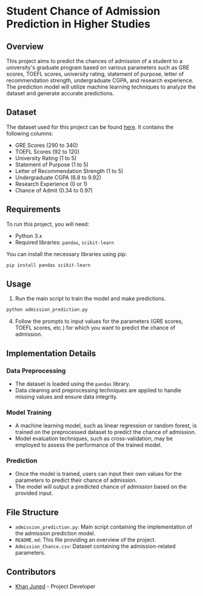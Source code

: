 # Student Chance of Admission Prediction in Higher Studies

## Overview

This project aims to predict the chances of admission of a student to a university's graduate program based on various parameters such as GRE scores, TOEFL scores, university rating, statement of purpose, letter of recommendation strength, undergraduate CGPA, and research experience. The prediction model will utilize machine learning techniques to analyze the dataset and generate accurate predictions.

## Dataset

The dataset used for this project can be found [here](https://github.com/ybifoundation/Dataset/raw/main/Admission%20Chance.csv). It contains the following columns:

- GRE Scores (290 to 340)
- TOEFL Scores (92 to 120)
- University Rating (1 to 5)
- Statement of Purpose (1 to 5)
- Letter of Recommendation Strength (1 to 5)
- Undergraduate CGPA (6.8 to 9.92)
- Research Experience (0 or 1)
- Chance of Admit (0.34 to 0.97)

## Requirements

To run this project, you will need:

- Python 3.x
- Required libraries: `pandas`, `scikit-learn`

You can install the necessary libraries using pip:

```bash
pip install pandas scikit-learn
```

## Usage

1. Run the main script to train the model and make predictions.

```bash
python admission_prediction.py
```

4. Follow the prompts to input values for the parameters (GRE scores, TOEFL scores, etc.) for which you want to predict the chance of admission.

## Implementation Details

### Data Preprocessing

- The dataset is loaded using the `pandas` library.
- Data cleaning and preprocessing techniques are applied to handle missing values and ensure data integrity.

### Model Training

- A machine learning model, such as linear regression or random forest, is trained on the preprocessed dataset to predict the chance of admission.
- Model evaluation techniques, such as cross-validation, may be employed to assess the performance of the trained model.

### Prediction

- Once the model is trained, users can input their own values for the parameters to predict their chance of admission.
- The model will output a predicted chance of admission based on the provided input.

## File Structure

- `admission_prediction.py`: Main script containing the implementation of the admission prediction model.
- `README.md`: This file providing an overview of the project.
- `Admission_Chance.csv`: Dataset containing the admission-related parameters.

## Contributors

- [Khan Juned](https://github.com/junedkhan9310) - Project Developer
